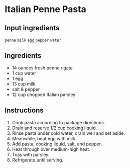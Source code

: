 # Italian Penne Pasta   #
 ## Input ingredients ##
`penne`
`milk`
`egg`
`pepper`
`water`
 ## Ingredients ##
* 14 ounces fresh penne rigate 
* 1 cup water 
* 1 egg 
* 13 cup milk 
* salt & pepper 
* 12 cup chopped Italian parsley 
 ## Instructions ##
1) Cook pasta according to package directions. 
1) Drain and reserve 1/2 cup cooking liquid. 
1) Rinse pasta under cold water, drain well and set aside. 
1) Meanwhile, beat egg with milk. 
1) Add pasta, cooking liquid, salt, and pepper. 
1) Heat through over medium-high heat. 
1) Toss with parsley. 
1) Refrigerate until serving.
